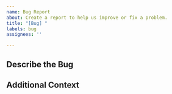 ```yaml
---
name: Bug Report
about: Create a report to help us improve or fix a problem.
title: "[Bug] "
labels: bug
assignees: ''

---
```


<!-- Provide a general summary of the bug in the title above. -->

<!--- This template is entirely optional and can be removed, but is here to help both you and us. -->
<!--- Anything on lines wrapped in comments like these will not show up in the final text. -->

## Describe the Bug

<!-- A clear and concise description of what the bug is. -->

## Additional Context

<!-- Add any other relevant information about the problem here. -->
